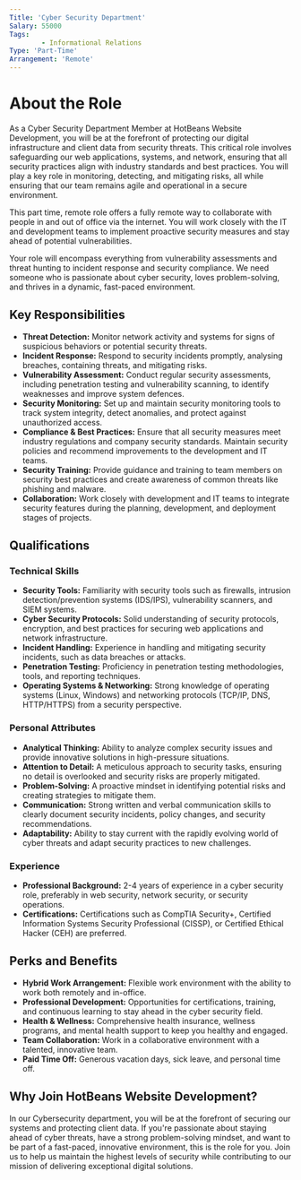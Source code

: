 ```yaml
---
Title: 'Cyber Security Department'
Salary: 55000
Tags:
        - Informational Relations
Type: 'Part-Time'
Arrangement: 'Remote'
---
```


# About the Role

As a Cyber Security Department Member at HotBeans Website Development, you will be at the forefront of protecting our digital infrastructure and client data from security threats. This critical role involves safeguarding our web applications, systems, and network, ensuring that all security practices align with industry standards and best practices. You will play a key role in monitoring, detecting, and mitigating risks, all while ensuring that our team remains agile and operational in a secure environment.

This part time, remote role offers a fully remote way to collaborate with people in and out of office via the internet. You will work closely with the IT and development teams to implement proactive security measures and stay ahead of potential vulnerabilities.

Your role will encompass everything from vulnerability assessments and threat hunting to incident response and security compliance. We need someone who is passionate about cyber security, loves problem-solving, and thrives in a dynamic, fast-paced environment.

## Key Responsibilities

- **Threat Detection:** Monitor network activity and systems for signs of suspicious behaviors or potential security threats.
- **Incident Response:** Respond to security incidents promptly, analysing breaches, containing threats, and mitigating risks.
- **Vulnerability Assessment:** Conduct regular security assessments, including penetration testing and vulnerability scanning, to identify weaknesses and improve system defences.
- **Security Monitoring:** Set up and maintain security monitoring tools to track system integrity, detect anomalies, and protect against unauthorized access.
- **Compliance & Best Practices:** Ensure that all security measures meet industry regulations and company security standards. Maintain security policies and recommend improvements to the development and IT teams.
- **Security Training:** Provide guidance and training to team members on security best practices and create awareness of common threats like phishing and malware.
- **Collaboration:** Work closely with development and IT teams to integrate security features during the planning, development, and deployment stages of projects.

## Qualifications

### Technical Skills

- **Security Tools:** Familiarity with security tools such as firewalls, intrusion detection/prevention systems (IDS/IPS), vulnerability scanners, and SIEM systems.
- **Cyber Security Protocols:** Solid understanding of security protocols, encryption, and best practices for securing web applications and network infrastructure.
- **Incident Handling:** Experience in handling and mitigating security incidents, such as data breaches or attacks.
- **Penetration Testing:** Proficiency in penetration testing methodologies, tools, and reporting techniques.
- **Operating Systems & Networking:** Strong knowledge of operating systems (Linux, Windows) and networking protocols (TCP/IP, DNS, HTTP/HTTPS) from a security perspective.

### Personal Attributes

- **Analytical Thinking:** Ability to analyze complex security issues and provide innovative solutions in high-pressure situations.
- **Attention to Detail:** A meticulous approach to security tasks, ensuring no detail is overlooked and security risks are properly mitigated.
- **Problem-Solving:** A proactive mindset in identifying potential risks and creating strategies to mitigate them.
- **Communication:** Strong written and verbal communication skills to clearly document security incidents, policy changes, and security recommendations.
- **Adaptability:** Ability to stay current with the rapidly evolving world of cyber threats and adapt security practices to new challenges.

### Experience

- **Professional Background:** 2-4 years of experience in a cyber security role, preferably in web security, network security, or security operations.
- **Certifications:** Certifications such as CompTIA Security+, Certified Information Systems Security Professional (CISSP), or Certified Ethical Hacker (CEH) are preferred.

## Perks and Benefits

- **Hybrid Work Arrangement:** Flexible work environment with the ability to work both remotely and in-office.
- **Professional Development:** Opportunities for certifications, training, and continuous learning to stay ahead in the cyber security field.
- **Health & Wellness:** Comprehensive health insurance, wellness programs, and mental health support to keep you healthy and engaged.
- **Team Collaboration:** Work in a collaborative environment with a talented, innovative team.
- **Paid Time Off:** Generous vacation days, sick leave, and personal time off.

## Why Join HotBeans Website Development?

In our Cybersecurity department, you will be at the forefront of securing our systems and protecting client data. If you're passionate about staying ahead of cyber threats, have a strong problem-solving mindset, and want to be part of a fast-paced, innovative environment, this is the role for you. Join us to help us maintain the highest levels of security while contributing to our mission of delivering exceptional digital solutions.
